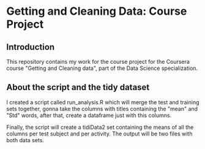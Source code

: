 Getting and Cleaning Data: Course Project
=========================================

Introduction
------------
This repository contains my work for the course project for the Coursera course "Getting and Cleaning data", part of the Data Science specialization.


About the script and the tidy dataset
-------------------------------------
I created a script called run_analysis.R which will merge the test and training sets together, gonna take the columns with titles containing the "mean" and "Std" words, after that, create a dataframe just with this columns.

Finally, the script will create a tidiData2 set containing the means of all the columns per test subject and per activity.
The output will be two files with both data sets.
